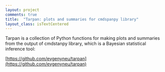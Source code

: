 ```yaml
---
layout: project
comments: true
title:  "Tarpan: plots and summaries for cmdspanpy library"
layout_class: isTextCentered
---
```


Tarpan is a collection of Python functions for making plots and summaries from the output of cmdstanpy library, which is a Bayesian statistical inference tool:

[https://github.com/evgenyneu/tarpan](https://github.com/evgenyneu/tarpan)
